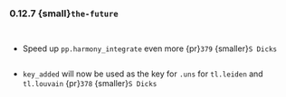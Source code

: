 ### 0.12.7 {small}`the-future`

```{rubric} Features
```

```{rubric} Performance
```
* Speed up `pp.harmony_integrate` even more {pr}`379` {smaller}`S Dicks`

```{rubric} Bug fixes
```
* `key_added` will now be used as the key for `.uns` for `tl.leiden` and `tl.louvain` {pr}`378` {smaller}`S Dicks`


```{rubric} Misc
```
